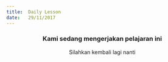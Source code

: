 ```yaml
---
title:  Daily Lesson
date:   29/11/2017
---
```


### <center>Kami sedang mengerjakan pelajaran ini</center>
<center>Silahkan kembali lagi nanti</center>
